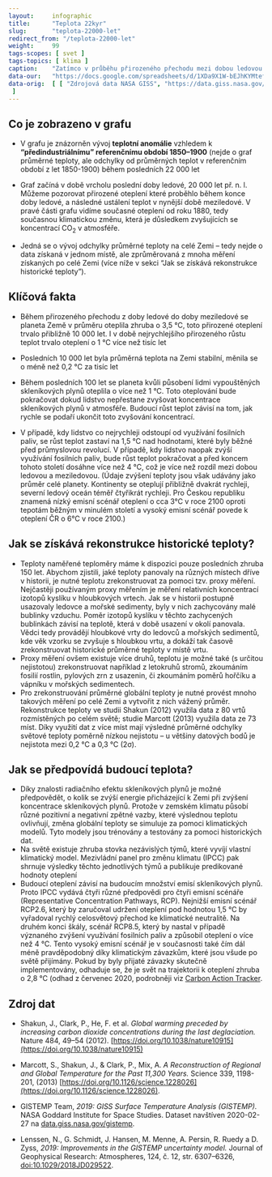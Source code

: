 ```yaml
---
layout:     infographic
title:      "Teplota 22kyr"
slug:       "teplota-22000-let"
redirect_from: "/teplota-22000-let"
weight:     99
tags-scopes: [ svet ]
tags-topics: [ klima ]
caption:    "Zatímco v průběhu přirozeného přechodu mezi dobou ledovou a meziledovou trvalo planetě Zemi oteplení o 1 °C více než tisíc let, nyní se vlivem člověkem vypouštěných skleníkových plynů ohřála o 1 °C za méně než sto let. Podle předpovědí se od současných teplot do konce tohoto století planeta oteplí ještě o dalších 0,5 ~~C – 3 °C, v závislosti na množství emisí skleníkových plynů."
data-our:   "https://docs.google.com/spreadsheets/d/1XDa9X1W-bEJhKYMtefvwPuz5N0l2HPyio5dR5KI9qsY/edit?usp=sharing"
data-orig:	[ [ "Zdrojová data NASA GISS", "https://data.giss.nasa.gov/gistemp/maps/index_v4.html" ], [ "Shakun 2012", "https://doi.org/10.1038/nature10915"], ["Marcott 2013", "https://doi.org/10.1126/science.1228026"]
 ]
---
```


## Co je zobrazeno v grafu

* V grafu je znázorněn vývoj **teplotní anomálie** vzhledem k **“předindustriálnímu” referenčnímu období 1850–1900** (nejde o graf průměrné teploty, ale odchylky od průměrných teplot v referenčním období z let 1850-1900) během posledních 22 000 let

* Graf začíná v době vrcholu poslední doby ledové, 20 000 let př. n. l. Můžeme pozorovat přirozené oteplení které proběhlo během konce doby ledové, a následné  ustálení teplot v nynější době meziledové. V pravé části grafu vidíme současné oteplení od roku 1880, tedy současnou klimatickou změnu, která je důsledkem zvyšujících se koncentrací CO<sub>2</sub> v atmosféře. 

* Jedná se o vývoj odchylky průměrné teploty na celé Zemi – tedy nejde o data získaná v jednom místě, ale zprůměrovaná z mnoha měření získaných po celé Zemi (více níže v sekci “Jak se získává rekonstrukce historické teploty”).

## Klíčová fakta

* Během přirozeného přechodu z doby ledové do doby meziledové se planeta Země v průměru oteplila zhruba o 3,5 °C, toto přirozené oteplení trvalo přibližně 10 000 let. I v době nejrychlejšího přirozeného růstu teplot trvalo oteplení o 1 °C více než tisíc let

* Posledních 10 000 let byla průměrná teplota na Zemi stabilní, měnila se o méně než 0,2 °C za tisíc let

* Během posledních 100 let se planeta kvůli působení lidmi vypouštěných skleníkových plynů oteplila o více než 1 °C. Toto oteplování bude pokračovat dokud lidstvo nepřestane zvyšovat koncentrace skleníkových plynů v atmosféře. Budoucí růst teplot závisí na tom, jak rychle se podaří ukončit toto zvyšování koncentrací.

* V případě, kdy lidstvo co nejrychleji odstoupí od využívání fosilních paliv, se růst teplot zastaví na 1,5 °C nad hodnotami, které byly běžné před průmyslovou revolucí. V případě, kdy lidstvo naopak zvýší využívání fosilních paliv, bude růst teplot pokračovat a před koncem tohoto století dosáhne více než 4 °C, což je více než rozdíl mezi dobou ledovou a meziledovou. (Údaje zvýšení teploty jsou však udávány jako průměr celé planety. Kontinenty se oteplují přibližně dvakrát rychleji, severní ledový oceán téměř čtyřikrát rychleji. Pro Českou republiku znamená nízký emisní scénář oteplení o cca 3°C v roce 2100 oproti tepotám běžným v minulém století a vysoký emisní scénář povede k oteplení ČR o 6°C v roce 2100.)

## Jak se získává rekonstrukce historické teploty?

* Teploty naměřené teploměry máme k dispozici pouze posledních zhruba 150 let. Abychom zjistili, jaké teploty panovaly na různých místech dříve v historii, je nutné teplotu zrekonstruovat za pomoci tzv. proxy měření. Nejčastěji používaným proxy měřením je měření relativních koncentrací izotopů kyslíku v hloubkových vrtech. Jak se v historii postupně usazovaly ledovce a mořské sedimenty, byly v nich zachycovány malé bublinky vzduchu. Poměr izotopů kyslíku v těchto zachycených bublinkách závisí na teplotě, která v době usazení v okolí panovala. Vědci tedy provádějí hloubkové vrty do ledovců a mořských sedimentů, kde věk vzorku se zvyšuje s hloubkou vrtu, a dokáží tak časově zrekonstruovat historické průměrné teploty v místě vrtu.
* Proxy měření ovšem existuje více druhů, teplotu je možné také (s určitou nejistotou) zrekonstruovat například z letokruhů stromů, zkoumáním fosilií rostlin, pylových zrn z usazenin, či zkoumáním poměrů hořčíku a vápníku v mořských sedimentech.
* Pro zrekonstruování průměrné globální teploty je nutné provést mnoho takových měření po celé Zemi a vytvořit z nich vážený průměr. Rekonstrukce teploty ve studii Shakun (2012) využila data z 80 vrtů rozmístěných po celém světě; studie Marcott (2013) využila data ze 73 míst. Díky využití dat z více míst mají výsledné průměrné odchylky světové teploty poměrně nízkou nejistotu – u většiny datových bodů je nejistota mezi 0,2 °C a 0,3 °C (2σ).

## Jak se předpovídá budoucí teplota?
* Díky znalosti radiačního efektu skleníkových plynů je možné předpovědět, o kolik se zvýší energie přicházející k Zemi při zvýšení koncentrace skleníkových plynů. Protože v zemském klimatu působí různé pozitivní a negativní zpětné vazby, které výslednou teplotu ovlivňují, změna globální teploty se simuluje za pomoci klimatických modelů. Tyto modely jsou trénovány a testovány za pomoci historických dat.
* Na světě existuje zhruba stovka nezávislých týmů, které vyvíjí vlastní klimatický model. Mezivládní panel pro změnu klimatu (IPCC) pak shrnuje výsledky těchto jednotlivých týmů a publikuje predikované hodnoty oteplení
* Budoucí oteplení závisí na budoucím množství emisí skleníkových plynů. Proto IPCC vydává čtyři různé předpovědi pro čtyři emisní scénáře (Representative Concentration Pathways, RCP). Nejnižší emisní scénář RCP2.6, který by zaručoval udržení oteplení pod hodnotou 1,5 °C by vyřadoval rychlý celosvětový přechod ke klimatické neutralitě. Na druhém konci škály, scénář RCP8.5, který by nastal v případě význaného zvýšení využívání fosilních paliv a způsobil oteplení o více než 4 °C. Tento vysoký emisní scénář je v současnosti také čím dál méně pravděpodobný díky klimatickým závazkům, které jsou všude po světě přijímány. Pokud by byly přijaté závazky skutečně implementovány, odhaduje se, že  je svět na trajektorii k oteplení zhruba o 2,8 °C (odhad z červenec 2020, podrobněji viz [Carbon Action Tracker](https://climateactiontracker.org/).


## Zdroj dat

* Shakun, J., Clark, P., He, F. et al. _Global warming preceded by increasing carbon dioxide concentrations during the last deglaciation._ Nature 484, 49–54 (2012). [https://doi.org/10.1038/nature10915](https://doi.org/10.1038/nature10915)


* Marcott, S., Shakun, J.,  & Clark, P., Mix, A. _A Reconstruction of Regional and Global Temperature for the Past 11,300 Years._ Science 339, 1198-201, (2013) [https://doi.org/10.1126/science.1228026](https://doi.org/10.1126/science.1228026). 

* GISTEMP Team, _2019: GISS Surface Temperature Analysis (GISTEMP)._ NASA Goddard Institute for Space Studies. Dataset navštíven 2020-02-27 na [data.giss.nasa.gov/gistemp](https://data.giss.nasa.gov/gistemp/).

* Lenssen, N., G. Schmidt, J. Hansen, M. Menne, A. Persin, R. Ruedy a D. Zyss, _2019: Improvements in the GISTEMP uncertainty model._ Journal of Geophysical Research: Atmospheres, 124, č. 12, str. 6307–6326, [doi:10.1029/2018JD029522](http://dx.doi.org/10.1029/2018JD029522).

